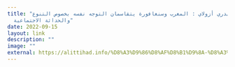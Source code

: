 ```yaml
---
title: "أندري أزولاي : المغرب وسنغافورة يتقاسمان التوجه نفسه بخصوص التنوع
  والحداثة الاجتماعية"
date: 2022-09-15
layout: link
description: ""
image: ""
external: https://alittihad.info/%D8%A3%D9%86%D8%AF%D8%B1%D9%8A-%D8%A3%D8%B2%D9%88%D9%84%D8%A7%D9%8A-%D8%A7%D9%84%D9%85%D8%BA%D8%B1%D8%A8-%D9%88%D8%B3%D9%86%D8%BA%D8%A7%D9%81%D9%88%D8%B1%D8%A9-%D9%8A%D8%AA%D9%82%D8%A7%D8%B3%D9%85/
---
```

